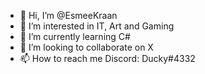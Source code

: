 - 👋 Hi, I’m @EsmeeKraan
- 👀 I’m interested in IT, Art and Gaming
- 🌱 I’m currently learning C#
- 💞️ I’m looking to collaborate on X
- 📫 How to reach me Discord: Ducky#4332

<!---
EsmeeKraan/EsmeeKraan is a ✨ special ✨ repository because its `README.md` (this file) appears on your GitHub profile.
You can click the Preview link to take a look at your changes.
--->
